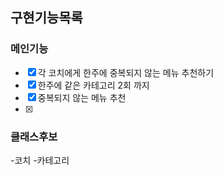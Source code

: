 ## 구현기능목록

### 메인기능
- [x] 각 코치에게 한주에 중복되지 않는 메뉴 추천하기
- [x] 한주에 같은 카테고리 2회 까지
- [x] 중복되지 않는 메뉴 추천
- [x]  


### 클래스후보
-코치
-카테고리
